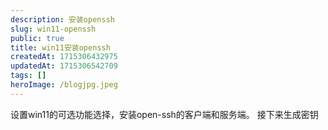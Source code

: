 ```yaml
---
description: 安装openssh
slug: win11-openssh
public: true
title: win11安装openssh
createdAt: 1715306432975
updatedAt: 1715306542709
tags: []
heroImage: /blogjpg.jpeg
---
```

设置win11的可选功能选择，安装open-ssh的客户端和服务端。
接下来生成密钥
